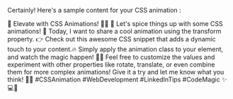 Certainly! Here's a sample content for your CSS animation :

🚀 Elevate with CSS Animations! 🎨✨
🚀 Let's spice things up with some CSS animations! 🌟 Today, I want to share a cool animation using the transform property.
👉 Check out this awesome CSS snippet that adds a dynamic touch to your content.🔥 Simply apply the animation class to your element, and watch the magic happen! 🤩✨
Feel free to customize the values and experiment with other properties like rotate, translate, or even combine them for more complex animations!
Give it a try and let me know what you think! 🚀💬
#CSSAnimation #WebDevelopment #LinkedInTips #CodeMagic ✨💻🔮
